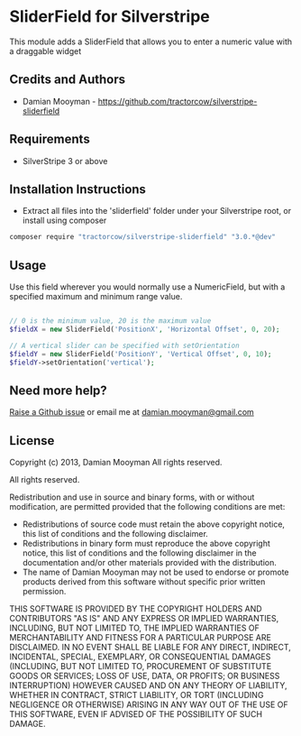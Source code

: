 # SliderField for Silverstripe

This module adds a SliderField that allows you to enter a numeric value with a draggable widget

## Credits and Authors

 * Damian Mooyman - <https://github.com/tractorcow/silverstripe-sliderfield>

## Requirements

 * SilverStripe 3 or above

## Installation Instructions

 * Extract all files into the 'sliderfield' folder under your Silverstripe root, or install using composer

```bash
composer require "tractorcow/silverstripe-sliderfield" "3.0.*@dev"
```

## Usage

Use this field wherever you would normally use a NumericField, but with a specified maximum and
minimum range value.

```php

// 0 is the minimum value, 20 is the maximum value
$fieldX = new SliderField('PositionX', 'Horizontal Offset', 0, 20);

// A vertical slider can be specified with setOrientation
$fieldY = new SliderField('PositionY', 'Vertical Offset', 0, 10);
$fieldY->setOrientation('vertical');

```

## Need more help?

[Raise a Github issue](https://github.com/tractorcow/silverstripe-sliderfield/issues) or email me at damian.mooyman@gmail.com

## License

Copyright (c) 2013, Damian Mooyman
All rights reserved.

All rights reserved.

Redistribution and use in source and binary forms, with or without
modification, are permitted provided that the following conditions are met:

 * Redistributions of source code must retain the above copyright
   notice, this list of conditions and the following disclaimer.
 * Redistributions in binary form must reproduce the above copyright
   notice, this list of conditions and the following disclaimer in the
   documentation and/or other materials provided with the distribution.
 * The name of Damian Mooyman may not be used to endorse or promote products
   derived from this software without specific prior written permission.

THIS SOFTWARE IS PROVIDED BY THE COPYRIGHT HOLDERS AND CONTRIBUTORS "AS IS" AND
ANY EXPRESS OR IMPLIED WARRANTIES, INCLUDING, BUT NOT LIMITED TO, THE IMPLIED
WARRANTIES OF MERCHANTABILITY AND FITNESS FOR A PARTICULAR PURPOSE ARE
DISCLAIMED. IN NO EVENT SHALL <COPYRIGHT HOLDER> BE LIABLE FOR ANY
DIRECT, INDIRECT, INCIDENTAL, SPECIAL, EXEMPLARY, OR CONSEQUENTIAL DAMAGES
(INCLUDING, BUT NOT LIMITED TO, PROCUREMENT OF SUBSTITUTE GOODS OR SERVICES;
LOSS OF USE, DATA, OR PROFITS; OR BUSINESS INTERRUPTION) HOWEVER CAUSED AND
ON ANY THEORY OF LIABILITY, WHETHER IN CONTRACT, STRICT LIABILITY, OR TORT
(INCLUDING NEGLIGENCE OR OTHERWISE) ARISING IN ANY WAY OUT OF THE USE OF THIS
SOFTWARE, EVEN IF ADVISED OF THE POSSIBILITY OF SUCH DAMAGE.

